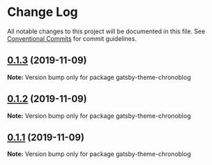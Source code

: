 # Change Log

All notable changes to this project will be documented in this file.
See [Conventional Commits](https://conventionalcommits.org) for commit guidelines.

## [0.1.3](https://github.com/ganevru/gatsby-theme-chronoblog/compare/gatsby-theme-chronoblog@0.1.2...gatsby-theme-chronoblog@0.1.3) (2019-11-09)

**Note:** Version bump only for package gatsby-theme-chronoblog





## [0.1.2](https://github.com/ganevru/gatsby-theme-chronoblog/compare/gatsby-theme-chronoblog@0.1.1...gatsby-theme-chronoblog@0.1.2) (2019-11-09)

**Note:** Version bump only for package gatsby-theme-chronoblog





## [0.1.1](https://github.com/ganevru/gatsby-theme-chronoblog/compare/gatsby-theme-chronoblog@0.0.12...gatsby-theme-chronoblog@0.1.1) (2019-11-09)

**Note:** Version bump only for package gatsby-theme-chronoblog

